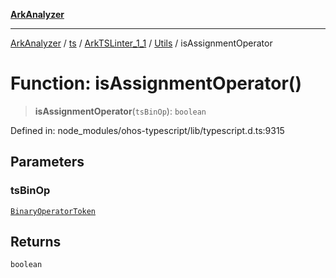 [**ArkAnalyzer**](../../../../../../../../README.md)

***

[ArkAnalyzer](../../../../../../../../globals.md) / [ts](../../../../../README.md) / [ArkTSLinter\_1\_1](../../../README.md) / [Utils](../README.md) / isAssignmentOperator

# Function: isAssignmentOperator()

> **isAssignmentOperator**(`tsBinOp`): `boolean`

Defined in: node\_modules/ohos-typescript/lib/typescript.d.ts:9315

## Parameters

### tsBinOp

[`BinaryOperatorToken`](../../../../../type-aliases/BinaryOperatorToken.md)

## Returns

`boolean`
